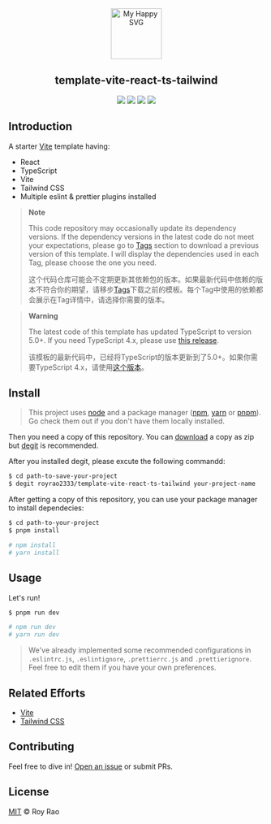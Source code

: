<div align="center"><img src = "https://user-images.githubusercontent.com/31413093/197097625-5b3bd3cf-2bd6-4a3a-8059-a1fe9f28100b.svg" height="100px" alt="My Happy SVG"/></div>

<h2 align="center">template-vite-react-ts-tailwind</h2>

<div align="center">
<a href="https://reactjs.org/"><image src="https://img.shields.io/static/v1?label=React&message=^18&style=for-the-badge&labelColor=FFFFFF&logo=react&color=61DAFB"/></a> <a href="https://www.typescriptlang.org/"><image src="https://img.shields.io/static/v1?label=TypeScript&message=^5&style=for-the-badge&labelColor=FFFFFF&logo=typescript&color=3178C6"/></a> <a href="https://www.typescriptlang.org/"><image src="https://img.shields.io/static/v1?label=Tailwind%20CSS&message=^3&style=for-the-badge&labelColor=FFFFFF&logo=tailwindcss&color=06B6D4"/></a> <a href="https://cn.vitejs.dev/"><image src="https://img.shields.io/static/v1?label=Vite&message=^4&style=for-the-badge&labelColor=FFFFFF&logo=vite&color=646CFF"/></a>
</div>

## Introduction

A starter [Vite](https://vitejs.dev/) template having:

- React
- TypeScript
- Vite
- Tailwind CSS
- Multiple eslint & prettier plugins installed

> **Note**
> 
> This code repository may occasionally update its dependency versions. If the dependency versions in the latest code do not meet your expectations, please go to [Tags](https://github.com/RoyRao2333/template-vite-react-ts-tailwind/tags) section to download a previous version of this template. I will display the dependencies used in each Tag, please choose the one you need.
> 
> 这个代码仓库可能会不定期更新其依赖包的版本。如果最新代码中依赖的版本不符合你的期望，请移步[Tags](https://github.com/RoyRao2333/template-vite-react-ts-tailwind/tags)下载之前的模板。每个Tag中使用的依赖都会展示在Tag详情中，请选择你需要的版本。

> **Warning**
> 
> The latest code of this template has updated TypeScript to version 5.0+. If you need TypeScript 4.x, please use [this release](https://github.com/RoyRao2333/template-vite-react-ts-tailwind/releases/tag/release-2023.03.08).
> 
> 该模板的最新代码中，已经将TypeScript的版本更新到了5.0+。如果你需要TypeScript 4.x，请使用[这个版本](https://github.com/RoyRao2333/template-vite-react-ts-tailwind/releases/tag/release-2023.03.08)。

## Install

> This project uses [node](http://nodejs.org) and a package manager ([npm](https://npmjs.com), [yarn](https://yarnpkg.com/) or [pnpm](https://pnpm.io/)). Go check them out if you don't have them locally installed.

Then you need a copy of this repository. You can [download](https://github.com/RoyRao2333/template-vite-react-ts-tailwind-v3/archive/refs/heads/main.zip) a copy as zip but [degit](https://github.com/Rich-Harris/degit) is recommended.

After you installed degit, please excute the following commandd:

```sh
$ cd path-to-save-your-project
$ degit royrao2333/template-vite-react-ts-tailwind your-project-name
```

After getting a copy of this repository, you can use your package manager to install dependecies:

```sh
$ cd path-to-your-project
$ pnpm install

# npm install
# yarn install
```

## Usage

Let's run!

```sh
$ pnpm run dev

# npm run dev
# yarn run dev
```

> We've already implemented some recommended configurations in ```.eslintrc.js```, ```.eslintignore```, ```.prettierrc.js``` and ```.prettierignore```. Feel free to edit them if you have your own preferences.

## Related Efforts

- [Vite](https://github.com/vitejs/vite)
- [Tailwind CSS](https://github.com/tailwindlabs/tailwindcss)

## Contributing

Feel free to dive in! [Open an issue](https://github.com/RoyRao2333/template-vite-react-ts-tailwind-v3/issues/new) or submit PRs.

## License

[MIT](LICENSE) © Roy Rao
